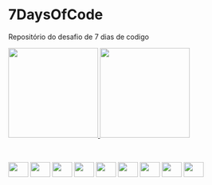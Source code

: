 # 7DaysOfCode
Repositório do desafio de 7 dias de codigo


<div dir="auto">
  <a href="https://www.linkedin.com/in/fabio-barreto-b9869690" rel="nofollow">
  <img height="180em" src="https://github-readme-stats.vercel.app/api?username=fabiomagoo&amp;show_icons=true&amp;theme=cobalt&amp;include_all_commits=true&amp;count_private=true" style="max-width: 100%;">
  <img height="180em" src="https://github-readme-stats.vercel.app/api/top-langs/?username=fabiomagoo&amp;layout=compact&amp;langs_count=16&amp;theme=cobalt" style="max-width: 100%;">
</a></div>

##

<div dir="auto"><br>  
  <img src="https://cdn.jsdelivr.net/gh/devicons/devicon/icons/apache/apache-original-wordmark.svg" align="center" height="30" width="40" style="max-width: 100%;"/>

  <img src="https://cdn.jsdelivr.net/gh/devicons/devicon/icons/java/java-original-wordmark.svg" align="center" height="30" width="40" style="max-width: 100%;"/>
   
  <img src="https://cdn.jsdelivr.net/gh/devicons/devicon/icons/jenkins/jenkins-original.svg" align="center" height="30" width="40" style="max-width: 100%;"/>
   
  <img src="https://cdn.jsdelivr.net/gh/devicons/devicon/icons/linux/linux-original.svg" align="center" height="30" width="40" style="max-width: 100%;"/>
   
  <img src="https://cdn.jsdelivr.net/gh/devicons/devicon/icons/oracle/oracle-original.svg" align="center" height="30" width="40" style="max-width: 100%;"/>
    
  <img src="https://cdn.jsdelivr.net/gh/devicons/devicon/icons/postgresql/postgresql-original-wordmark.svg" align="center" height="30" width="40" style="max-width: 100%;"/>
       
  <img src="https://cdn.jsdelivr.net/gh/devicons/devicon/icons/tomcat/tomcat-original-wordmark.svg" align="center" height="30" width="40" style="max-width: 100%;"/>
          
  <img src="https://cdn.jsdelivr.net/gh/devicons/devicon/icons/spring/spring-original-wordmark.svg" align="center" height="30" width="40" style="max-width: 100%;"/>
            
  <img src="https://cdn.jsdelivr.net/gh/devicons/devicon/icons/subversion/subversion-original-wordmark.svg" align="center" height="30" width="40" style="max-width: 100%;"/>
                                      
</div>
